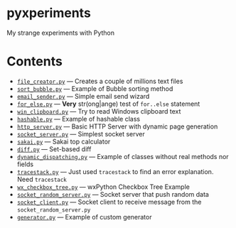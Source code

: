# pyxperiments
My strange experiments with Python

# Contents

- [`file_creator.py`](/file_creator.py) — Creates a couple of millions text files
- [`sort_bubble.py`](/sort_bubble.py) — Example of Bubble sorting method
- [`email_sender.py`](/email_sender.py) — Simple email send wizard
- [`for_else.py`](/for_else.py) — **Very** str(ong|ange) test of `for..else` statement
- [`win_clipboard.py`](/win_clipboard.py) — Try to read Windows clipboard text
- [`hashable.py`](/hashable.py) — Example of hashable class
- [`http_server.py`](/http_server.py) — Basic HTTP Server with dynamic page generation
- [`socket_server.py`](/socket_server.py) — Simplest socket server
- [`sakai.py`](/sakai.py) — Sakai top calculator
- [`diff.py`](/diff.py) — Set-based diff
- [`dynamic_dispatching.py`](/dynamic_dispatching.py) — Example of classes without real methods nor fields
- [`tracestack.py`](/tracestack.py) — Just used `tracestack` to find an error explanation. Need `tracestack`
- [`wx_checkbox_tree.py`](/wx_checkbox_tree.py) — wxPython Checkbox Tree Example
- [`socket_random_server.py`](/socket_random_server.py) — Socket server that push random data
- [`socket_client.py`](/socket_client.py) — Socket client to receive message from the `socket_random_server.py`
- [`generator.py`](/generator.py) — Example of custom generator
